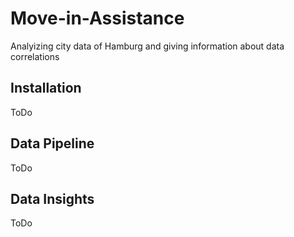 # Move-in-Assistance
Analyizing city data of Hamburg and giving information about data correlations

## Installation
ToDo
## Data Pipeline
ToDo
## Data Insights
ToDo
